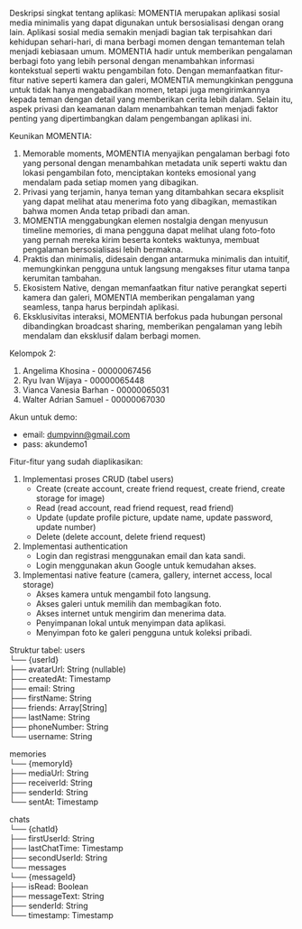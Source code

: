 Deskripsi singkat tentang aplikasi:
MOMENTIA merupakan aplikasi sosial media minimalis yang dapat digunakan untuk bersosialisasi dengan orang lain. Aplikasi sosial media semakin menjadi bagian tak terpisahkan dari kehidupan sehari-hari, 
di mana berbagi momen dengan temanteman telah menjadi kebiasaan umum. MOMENTIA hadir untuk memberikan pengalaman berbagi foto yang lebih personal dengan menambahkan informasi kontekstual seperti waktu 
pengambilan foto. Dengan memanfaatkan fitur-fitur native seperti kamera dan galeri, MOMENTIA memungkinkan pengguna untuk tidak hanya mengabadikan momen, tetapi juga mengirimkannya 
kepada teman dengan detail yang memberikan cerita lebih dalam. Selain itu, aspek privasi dan keamanan dalam menambahkan teman menjadi faktor penting yang dipertimbangkan dalam pengembangan aplikasi ini.

Keunikan MOMENTIA:
1. Memorable moments, MOMENTIA menyajikan pengalaman berbagi foto yang personal dengan menambahkan metadata unik seperti waktu dan lokasi pengambilan foto, menciptakan konteks emosional yang mendalam pada setiap momen yang dibagikan.
2. Privasi yang terjamin, hanya teman yang ditambahkan secara eksplisit yang dapat melihat atau menerima foto yang dibagikan, memastikan bahwa momen Anda tetap pribadi dan aman.
3. MOMENTIA menggabungkan elemen nostalgia dengan menyusun timeline memories, di mana pengguna dapat melihat ulang foto-foto yang pernah mereka kirim beserta konteks waktunya, membuat pengalaman bersosialisasi lebih bermakna.
4. Praktis dan minimalis, didesain dengan antarmuka minimalis dan intuitif, memungkinkan pengguna untuk langsung mengakses fitur utama tanpa kerumitan tambahan.
5. Ekosistem Native, dengan memanfaatkan fitur native perangkat seperti kamera dan galeri, MOMENTIA memberikan pengalaman yang seamless, tanpa harus berpindah aplikasi.
6. Eksklusivitas interaksi, MOMENTIA berfokus pada hubungan personal dibandingkan broadcast sharing, memberikan pengalaman yang lebih mendalam dan eksklusif dalam berbagi momen.

Kelompok 2:
1. Angelima Khosina - 00000067456
2. Ryu Ivan Wijaya - 00000065448
3. Vianca Vanesia Barhan - 00000065031
4. Walter Adrian Samuel - 00000067030

Akun untuk demo:
- email: dumpvinn@gmail.com
- pass: akundemo1

Fitur-fitur yang sudah diaplikasikan:
1. Implementasi proses CRUD (tabel users)
   - Create (create account, create friend request, create friend, create storage for image)
   - Read (read account, read friend request, read friend)
   - Update (update profile picture, update name, update password, update number)
   - Delete (delete account, delete friend request)
2. Implementasi authentication
   - Login dan registrasi menggunakan email dan kata sandi.
   - Login menggunakan akun Google untuk kemudahan akses.
4. Implementasi native feature (camera, gallery, internet access, local storage)
   - Akses kamera untuk mengambil foto langsung.
   - Akses galeri untuk memilih dan membagikan foto.
   - Akses internet untuk mengirim dan menerima data.
   - Penyimpanan lokal untuk menyimpan data aplikasi.
   - Menyimpan foto ke galeri pengguna untuk koleksi pribadi.

Struktur tabel:
users  
  └── {userId}  
      ├── avatarUrl: String (nullable)  
      ├── createdAt: Timestamp  
      ├── email: String  
      ├── firstName: String  
      ├── friends: Array[String]  
      ├── lastName: String  
      ├── phoneNumber: String  
      └── username: String  

memories  
  └── {memoryId}  
      ├── mediaUrl: String  
      ├── receiverId: String  
      ├── senderId: String  
      └── sentAt: Timestamp  

chats  
  └── {chatId}  
      ├── firstUserId: String  
      ├── lastChatTime: Timestamp  
      ├── secondUserId: String  
      └── messages  
          └── {messageId}  
              ├── isRead: Boolean  
              ├── messageText: String  
              ├── senderId: String  
              └── timestamp: Timestamp  
